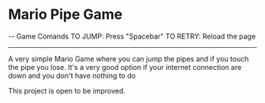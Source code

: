 # Mario Pipe Game

-- Game Comands
TO JUMP: Press "Spacebar"
TO RETRY: Reload the page
______________________________________________________________________________________
A very simple Mario Game where you can jump the pipes and if you touch the pipe you lose.
It's a very good option if your internet connection are down and you don't have nothing to do

This project is open to be improved.
